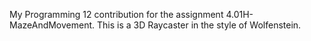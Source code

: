 My Programming 12 contribution for the assignment 4.01H-MazeAndMovement. This is a 3D Raycaster in the style of Wolfenstein. 
